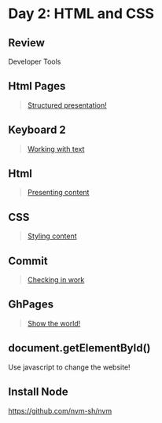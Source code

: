 Day 2: HTML and CSS
===

## Review

Developer Tools

## Html Pages

> [Structured presentation!](html-pages.md)

## Keyboard 2

> [Working with text](keyboard.md)

## Html

> [Presenting content](html.md)

## CSS

> [Styling content](css.md)

## Commit

> [Checking in work](../commit.md)

## GhPages

> [Show the world!](gh-pages.md)

## document.getElementById()
Use javascript to change the website!

## Install Node

https://github.com/nvm-sh/nvm
